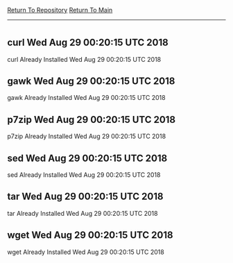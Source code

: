 [Return To Repository](https://github.com/deathbybandaid/piholeparser/)
[Return To Main](https://github.com/deathbybandaid/piholeparser/blob/master/RecentRunLogs/Mainlog.md)
____________________________________
# 
## curl Wed Aug 29 00:20:15 UTC 2018
curl Already Installed Wed Aug 29 00:20:15 UTC 2018
## gawk Wed Aug 29 00:20:15 UTC 2018
gawk Already Installed Wed Aug 29 00:20:15 UTC 2018
## p7zip Wed Aug 29 00:20:15 UTC 2018
p7zip Already Installed Wed Aug 29 00:20:15 UTC 2018
## sed Wed Aug 29 00:20:15 UTC 2018
sed Already Installed Wed Aug 29 00:20:15 UTC 2018
## tar Wed Aug 29 00:20:15 UTC 2018
tar Already Installed Wed Aug 29 00:20:15 UTC 2018
## wget Wed Aug 29 00:20:15 UTC 2018
wget Already Installed Wed Aug 29 00:20:15 UTC 2018
